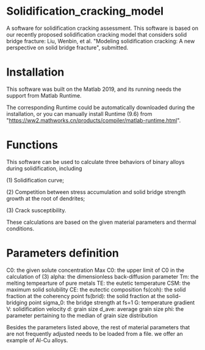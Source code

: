 # Solidification_cracking_model
A software for solidification cracking assessment.
This software is based on our recently proposed solidification cracking model that considers solid bridge fracture:
Liu, Wenbin, et al. "Modeling solidification cracking: A new perspective on solid bridge fracture", submitted.


# Installation
This software was built on the Matlab 2019, and its running needs the support from Matlab Runtime.

The corresponding Runtime could be automatically downloaded during the installation, or you can manually install Runtime (9.6) from "https://ww2.mathworks.cn/products/compiler/matlab-runtime.html".


# Functions
This software can be used to calculate three behaviors of binary alloys during solidification, including

(1) Solidification curve;

(2) Competition between stress accumulation and solid bridge strength growth at the root of dendrites;

(3) Crack susceptibility.

These calculations are based on the given material parameters and thermal conditions.


# Parameters definition
C0: the given solute concentration
Max C0: the upper limit of C0 in the calculation of (3)
alpha: the dimensionless back-diffusion parameter
Tm: the melting tempearture of pure metals
TE: the eutetic temperature
CSM: the maximum solid solubility
CE: the eutectic composition
fs(coh): the solid fraction at the coherency point
fs(brid): the solid fraction at the solid-bridging point
sigma_0: the bridge strength at fs=1
G: temperature gradient
V: solidification velocity
d: grain size
d_ave: average grain size
phi: the parameter pertaining to the median of grain size distribution

Besides the parameters listed above, the rest of material parameters that are not frequently adjusted needs to be loaded from a file. we offer an example of Al-Cu alloys. 
